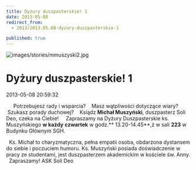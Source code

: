 ```yaml
---
title: Dyżury duszpasterskie! 1
date: 2013-05-08
redirect_from: 
  - 2013/2013.05.08-dyzury-duszpasterskie-1

published: true
---
```



![images/stories/mmuszyski2.jpg](images/stories/mmuszyski2.jpg)

# Dyżury duszpasterskie! 1

<time>2013-05-08 20:59:32</time>




 
   Potrzebujesz rady i wsparcia?
   Masz wątpliwości dotyczące wiary?
   Szukasz porady duchowej?
   Ksiądz **Michał Muszyński**, duszpasterz Soli Deo, czeka na Ciebie!
 
 
Zapraszamy na Dyżury Duszpasterskie ks. Muszyńskiego **w każdy** **czwartek** w godz.** 13.20-14.45**,ż w sali **223** w Budynku Głównym SGH.
              
<!--{{intro-break}}-->

  Ks. Michał to charyzmatyczna, pełna empatii osoba, obdarzona  dystansem do siebie i poczuciem humoru. Ks. Muszyński posiada  doświadczenie w pracy ze studentami, jest duszpasterzem akademickim w  kościele św. Anny.
 
Zapraszamy!
ASK Soli Deo
 


<!--{{json:{"created_date":"2013-05-08 20:59:32","publish_down":"0000-00-00 00:00:00","id":"1036"}}}-->